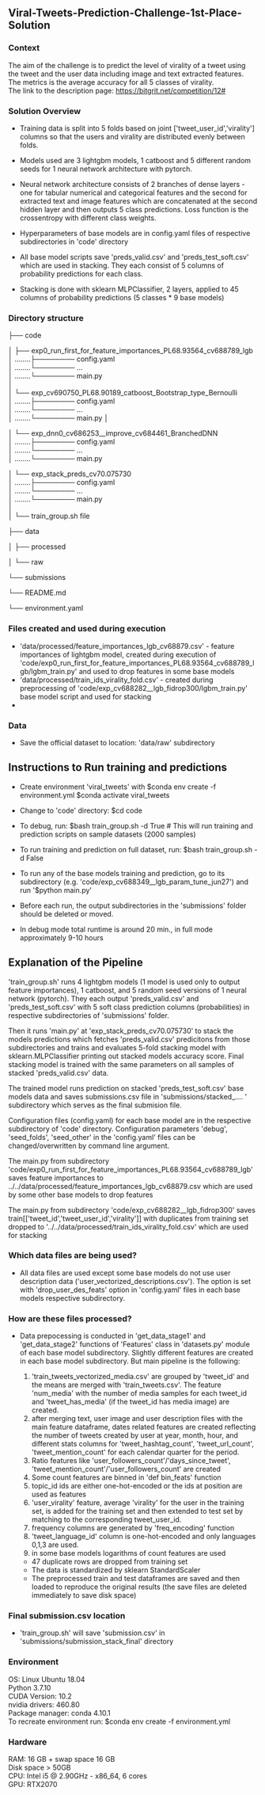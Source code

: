 ## Viral-Tweets-Prediction-Challenge-1st-Place-Solution

### Context
The aim of the challenge is to predict the level of virality of a tweet using the tweet and the user data including image and text extracted features.  
The metrics is the average accuracy for all 5 classes of virality.  
The link to the description page: https://bitgrit.net/competition/12#  

### Solution Overview

- Training data is split into 5 folds based on joint ['tweet_user_id','virality'] columns so that the users and virality are distributed evenly between folds.

- Models used are 3 lightgbm models, 1 catboost and 5 different random seeds for 1 neural network architecture with pytorch.

- Neural network architecture consists of 2 branches of dense layers - one for tabular numerical and categorical features and the second for extracted text and image features which are concatenated at the second hidden layer and then outputs 5 class predictions. Loss function is the crossentropy with different class weights.

- Hyperparameters of base models are in config.yaml files of respective subdirectories in 'code' directory

- All base model scripts save 'preds_valid.csv' and 'preds_test_soft.csv' which are used in stacking. They each consist of 5 columns of probability predictions for each class.

- Stacking is done with sklearn MLPClassifier, 2 layers, applied to 45 columns of probability predictions (5 classes * 9 base models)


### Directory structure
├── code

│   ├── exp0_run_first_for_feature_importances_PL68.93564_cv688789_lgb  
│   ........├──────── config.yaml  
│   ........└──────── ...  
│   ........└──────── main.py  
│  
│   └── exp_cv690750_PL68.90189_catboost_Bootstrap_type_Bernoulli  
│   ........├──────── config.yaml  
│   ........└──────── ...  
│   ........└──────── main.py  │  

│   └── exp_dnn0_cv686253__improve_cv684461_BranchedDNN  
│   ........├──────── config.yaml  
│   ........└──────── ...  
│   ........└──────── main.py  

│   └── exp_stack_preds_cv70.075730  
│   ........├──────── config.yaml  
│   ........└──────── ...  
│   ........└──────── main.py  
│  
│   └── train_group.sh file

├── data

│   ├── processed

│   └── raw

└── submissions

└── README.md

└── environment.yaml



### Files created and used during execution
- 'data/processed/feature_importances_lgb_cv68879.csv' - feature importances of lightgbm model, created during execution of 'code/exp0_run_first_for_feature_importances_PL68.93564_cv688789_lgb/lgbm_train.py' and used to drop features in some base models
- 'data/processed/train_ids_virality_fold.csv' - created during preprocessing of 'code/exp_cv688282__lgb_fidrop300/lgbm_train.py' base model script and used for stacking
- 
 ### Data
 - Save the official dataset to location: 'data/raw' subdirectory
 
 ## Instructions to Run training and predictions
 - Create environment 'viral_tweets' with
    $conda env create -f environment.yml
    $conda activate viral_tweets

 - Change to 'code' directory:
        $cd code
 - To debug, run:
        $bash train_group.sh -d True
        # This will run training and prediction scripts on sample datasets (2000 samples)
 - To run training and prediction on full dataset, run:
        $bash train_group.sh -d False
 - To run any of the base models training and prediction, go to its subdirectory (e.g. 'code/exp_cv688349__lgb_param_tune_jun27') and run '$python main.py'
 - Before each run, the output subdirectories in the 'submissions' folder should be deleted or moved.

 - In debug mode total runtime is around 20 min., in full mode approximately 9-10 hours


## Explanation of the Pipeline

'train_group.sh' runs 4 lightgbm models (1 model is used only to output feature importances), 1 catboost, and 5 random seed versions of 1 neural network (pytorch). They each output 'preds_valid.csv' and 'preds_test_soft.csv' with 5 soft class prediction columns (probabilities) in respective subdirectories of 'submissions' folder.

Then it runs 'main.py' at 'exp_stack_preds_cv70.075730' to stack the models predictions which fetches 'preds_valid.csv' predicitons from those subdirectories and trains and evaluates 5-fold stacking model with sklearn.MLPClassifier printing out stacked models accuracy score. Final stacking model is trained with the same parameters on all samples of stacked 'preds_valid.csv' data. 

The trained model runs prediction on stacked 'preds_test_soft.csv' base models data and saves submissions.csv file in 'submissions/stacked_.... ' subdirectory which serves as the final submision file.

Configuration files (config.yaml) for each base model are in the respective subdirectory of 'code' directory. Configuration parameters 'debug', 'seed_folds', 'seed_other' in the 'config.yaml' files can be changed/overwritten by command line argument.

The main.py from subdirectory 'code/exp0_run_first_for_feature_importances_PL68.93564_cv688789_lgb' saves feature importances to ../../data/processed/feature_importances_lgb_cv68879.csv which are used by some other base models to drop features

The main.py from subdirectory 'code/exp_cv688282__lgb_fidrop300' saves train[['tweet_id','tweet_user_id','virality']] with duplicates from training set dropped to '../../data/processed/train_ids_virality_fold.csv' which are used for stacking

### Which data files are being used?
- All data files are used except some base models do not use user description data ('user_vectorized_descriptions.csv'). The option is set with 'drop_user_des_feats' option in 'config.yaml' files in each base models respective subdirectory.

### How are these files processed?
- Data prepocessing is conducted in 'get_data_stage1' and 'get_data_stage2' functions of 'Features' class in 'datasets.py' module of each base model subdirectory. Slightly different features are created in each base model subdirectory. But main pipeline is the following:
   1. 'train_tweets_vectorized_media.csv' are grouped by 'tweet_id' and the means are merged with 'train_tweets.csv'. The feature 'num_media' with the number of media samples for each tweet_id and 'tweet_has_media' (if the tweet_id has media image) are created. 
   2. after merging text, user image and user description files with the main feature dataframe, dates related features are created reflecting the number of tweets created by user at year, month, hour, and different stats columns for 'tweet_hashtag_count',  'tweet_url_count',  'tweet_mention_count' for each calendar quarter for the period.
   3. Ratio features like 'user_followers_count'/'days_since_tweet', 'tweet_mention_count'/'user_followers_count' are created
   4. Some count features are binned in 'def bin_feats' function
   5. topic_id ids are either one-hot-encoded or the ids at position are used as features
   6. 'user_virality' feature, average 'virality' for the user in the training set, is added for the training set and then extended to test set by matching to the corresponding tweet_user_id.
   7. frequency columns are generated by 'freq_encoding' function
   8. 'tweet_language_id' column is one-hot-encoded and only languages 0,1,3 are used.
   9. in some base models logarithms of count features are used
   
   - 47 duplicate rows are dropped from training set
   - The data is standardized by sklearn StandardScaler
   - The preprocessed train and test dataframes are saved and then loaded to reproduce the original results (the save files are deleted immediately to save disk space)

### Final submission.csv location
- 'train_group.sh' will save 'submission.csv' in 'submissions/submission_stack_final' directory



### Environment
OS: Linux Ubuntu 18.04  
Python 3.7.10  
CUDA Version:  10.2  
nvidia drivers:  460.80  
Package manager: conda 4.10.1  
To recreate environment run: 
$conda env create -f environment.yml

### Hardware
RAM: 16 GB + swap space 16 GB  
Disk space > 50GB  
CPU: Intel i5 @ 2.90GHz - x86_64, 6 cores  
GPU: RTX2070





